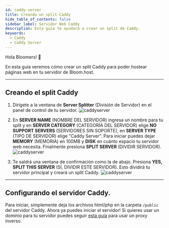 ```yaml
---
id: caddy-server
title: Creando un split Caddy
hide_table_of_contents: false
sidebar_label: Servidor Web Caddy
description: Esta guía te ayudará a crear un split de Caddy.
keywords:
  - Caddy
  - Caddy Server
---
```


Hola Bloomers! 👋

En esta guía veremos cómo crear un split Caddy para poder hostear páginas web en tu servidor de Bloom.host.

---

## Creando el split Caddy

1. Dirígete a la ventana de **Server Splitter** (División de Servidor) en el panel de control de tu servidor.
![caddyserver](/extras/caddy_server/1.PNG)

2. En **SERVER NAME** (NOMBRE DEL SERVIDOR) ingresa un nombre para tu split y en **SERVER CATEGORY** (CATEGORÍA DEL SERVIDOR)
   elige **NO SUPPORT SERVERS** (SERVIDORES SIN SOPORTE), en **SERVER TYPE** (TIPO DE SERVIDOR) elige "Caddy Server".
   Para iniciar puedes dejar **MEMORY** (MEMORIA) en 100MB y **DISK** en cuánto espacio tu servidor web necesita. Finalmente
   presiona **SPLIT SERVER** (DIVIDIR SERVIDOR).
![caddyserver](/extras/caddy_server/2.PNG)

3. Te saldrá una ventana de confirmación como la de abajo. Presiona **YES, SPLIT THIS SERVER** (SÍ, DIVIDIR ESTE SERVIDOR).
   Esto dividirá tu servidor principal y creará un split Caddy.
![caddyserver](/extras/caddy_server/3.PNG)

---

## Configurando el servidor Caddy.

Para iniciar, simplemente deja los archivos html/php en la carpeta `/public` del servidor Caddy. Ahora ya puedes iniciar el servidor!
Si quieres usar un dominio para tu servidor puedes seguir [esta guía](/es/ports-and-proxies/) para usar un
proxy inverso.
